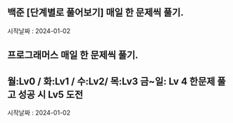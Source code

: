 백준 [단계별로 풀어보기] 매일 한 문제씩 풀기.
----------------------------------------------------------------------
시작날짜 : 2024-01-02

프로그래머스 매일 한 문제씩 풀기.
----------------------------------------------------------------------
월:Lv0 / 화:Lv1 / 수:Lv2/ 목:Lv3
금~일: Lv 4 한문제 풀고 성공 시 Lv5 도전
----------------------------------------------------------------------
시작날짜 : 2024-01-02
